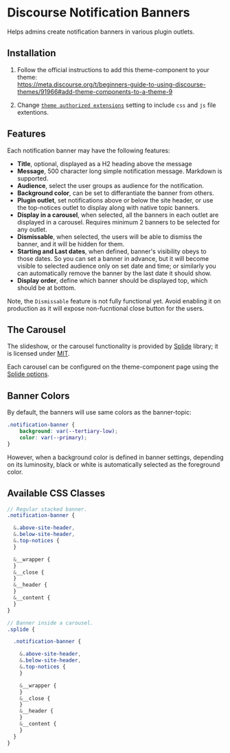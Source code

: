 # Discourse Notification Banners

Helps admins create notification banners in various plugin outlets.

## Installation

1. Follow the official instructions to add this theme-component to your theme:  
<https://meta.discourse.org/t/beginners-guide-to-using-discourse-themes/91966#add-theme-components-to-a-theme-9>

2. Change [`theme authorized extensions`](/admin/site_settings/category/files?filter=theme%20authorized%20extensions) setting to include `css` and `js` file extentions.

## Features

Each notification banner may have the following features:

* **Title**, optional, displayed as a H2 heading above the message
* **Message**, 500 character long simple notification message. Markdown is supported.
* **Audience**, select the user groups as audience for the notification.
* **Background color**, can be set to differantiate the banner from others.
* **Plugin outlet**, set notifications above or below the site header, or use the top-notices outlet to display along with native topic banners.
* **Display in a carousel**, when selected, all the banners in each outlet are displayed in a carousel. Requires minimum 2 banners to be selected for any outlet.
* **Dismissable**, when selected, the users will be able to dismiss the banner, and it will be hidden for them.
* **Starting and Last dates**, when defined, banner's visibility obeys to those dates. So you can set a banner in advance, but it will become visible to selected audience only on set date and time; or similarly you can automatically remove the banner by the last date it should show.
* **Display order**, define which banner should be displayed top, which should be at bottom.

Note, the `Dismissable` feature is not fully functional yet. Avoid enabling it on production as it will expose non-fucntional close button for the users.

## The Carousel

The slideshow, or the carousel functionality is provided by [Splide](https://splidejs.com/) library; it is licensed under [MIT](https://github.com/Splidejs/splide/blob/d7e1f08e6b4f4b02a7c6ccbfbeb2d569d85715e6/LICENSE).

Each carousel can be configured on the theme-component page using the [Splide options](https://splidejs.com/guides/options/).

## Banner Colors

By default, the banners will use same colors as the banner-topic:

```scss
.notification-banner {
    background: var(--tertiary-low);
    color: var(--primary);
}
```

However, when a background color is defined in banner settings, depending on its luminosity, black or white is automatically selected as the foreground color.

## Available CSS Classes

```scss
// Regular stacked banner.
.notification-banner {

  &.above-site-header,
  &.below-site-header,
  &.top-notices {
  }

  &__wrapper {
  }
  &__close {
  }
  &__header {
  }
  &__content {
  }
}

// Banner inside a carousel.
.splide {

  .notification-banner {

    &.above-site-header,
    &.below-site-header,
    &.top-notices {
    }

    &__wrapper {
    }
    &__close {
    }
    &__header {
    }
    &__content {
    }
  }
}
```
